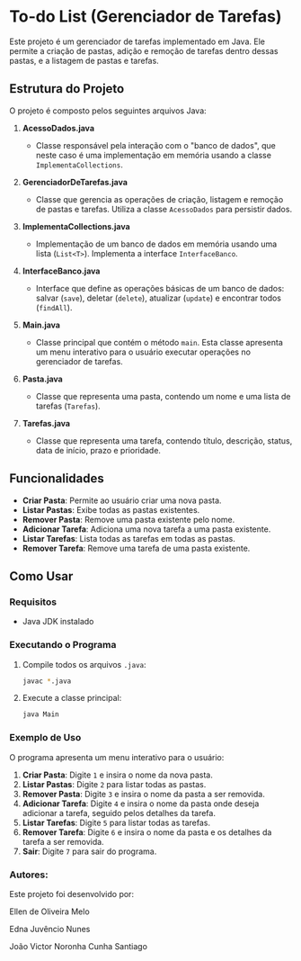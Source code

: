 # To-do List (Gerenciador de Tarefas)

Este projeto é um gerenciador de tarefas implementado em Java. Ele permite a criação de pastas, adição e remoção de tarefas dentro dessas pastas, e a listagem de pastas e tarefas.

## Estrutura do Projeto

O projeto é composto pelos seguintes arquivos Java:

1. **AcessoDados.java**
   - Classe responsável pela interação com o "banco de dados", que neste caso é uma implementação em memória usando a classe `ImplementaCollections`.

2. **GerenciadorDeTarefas.java**
   - Classe que gerencia as operações de criação, listagem e remoção de pastas e tarefas. Utiliza a classe `AcessoDados` para persistir dados.

3. **ImplementaCollections.java**
   - Implementação de um banco de dados em memória usando uma lista (`List<T>`). Implementa a interface `InterfaceBanco`.

4. **InterfaceBanco.java**
   - Interface que define as operações básicas de um banco de dados: salvar (`save`), deletar (`delete`), atualizar (`update`) e encontrar todos (`findAll`).

5. **Main.java**
   - Classe principal que contém o método `main`. Esta classe apresenta um menu interativo para o usuário executar operações no gerenciador de tarefas.

6. **Pasta.java**
   - Classe que representa uma pasta, contendo um nome e uma lista de tarefas (`Tarefas`).

7. **Tarefas.java**
   - Classe que representa uma tarefa, contendo título, descrição, status, data de início, prazo e prioridade.

## Funcionalidades

- **Criar Pasta**: Permite ao usuário criar uma nova pasta.
- **Listar Pastas**: Exibe todas as pastas existentes.
- **Remover Pasta**: Remove uma pasta existente pelo nome.
- **Adicionar Tarefa**: Adiciona uma nova tarefa a uma pasta existente.
- **Listar Tarefas**: Lista todas as tarefas em todas as pastas.
- **Remover Tarefa**: Remove uma tarefa de uma pasta existente.

## Como Usar

### Requisitos

- Java JDK instalado

### Executando o Programa

1. Compile todos os arquivos `.java`:
    ```bash
    javac *.java
    ```
2. Execute a classe principal:
    ```bash
    java Main
    ```

### Exemplo de Uso

O programa apresenta um menu interativo para o usuário:

1. **Criar Pasta**: Digite `1` e insira o nome da nova pasta.
2. **Listar Pastas**: Digite `2` para listar todas as pastas.
3. **Remover Pasta**: Digite `3` e insira o nome da pasta a ser removida.
4. **Adicionar Tarefa**: Digite `4` e insira o nome da pasta onde deseja adicionar a tarefa, seguido pelos detalhes da tarefa.
5. **Listar Tarefas**: Digite `5` para listar todas as tarefas.
6. **Remover Tarefa**: Digite `6` e insira o nome da pasta e os detalhes da tarefa a ser removida.
7. **Sair**: Digite `7` para sair do programa.

### Autores:

Este projeto foi desenvolvido por:

Ellen de Oliveira Melo

Edna Juvêncio Nunes

João Victor Noronha Cunha Santiago

